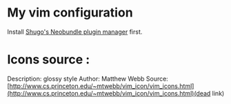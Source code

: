 My vim configuration
====================

Install [Shugo's Neobundle plugin manager](https://github.com/Shougo/neobundle.vim) first.

Icons source :
====================

Description: glossy style
Author: Matthew Webb
Source: [http://www.cs.princeton.edu/~mtwebb/vim_icon/vim_icons.html](http://www.cs.princeton.edu/~mtwebb/vim_icon/vim_icons.html)(dead link)
